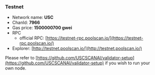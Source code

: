 ### Testnet

- Network name: **USC**
- ChanId: **7966**
- Gas price: **1500000700 gwei**
- RPC
  - official RPC: [https://testnet-rpc.poolscan.io/](https://testnet-rpc.poolscan.io/)​
- Explorer: [http://testnet.poolscan.io/](http://testnet.poolscan.io/)​

Please refer to [https://github.com/USCSCANAI/validator-setup](https://github.com/USCSCANAI/validator-setup) if you wish to run your own node.
